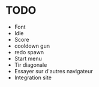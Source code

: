 TODO
====

- Font
- Idle
- Score
- cooldown gun
- redo spawn
- Start menu
- Tir diagonale
- Essayer sur d'autres navigateur
- Integration site

